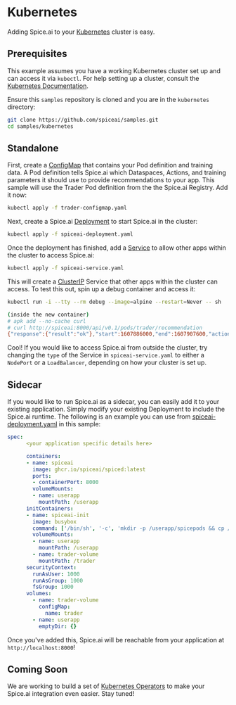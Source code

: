# Kubernetes

Adding Spice.ai to your [Kubernetes](https://kubernetes.io/) cluster is easy.

## Prerequisites

This example assumes you have a working Kubernetes cluster set up and can access it via `kubectl`. For help setting up a cluster, consult the [Kubernetes Documentation](https://kubernetes.io/docs/setup/).

Ensure this `samples` repository is cloned and you are in the `kubernetes` directory:

```bash
git clone https://github.com/spiceai/samples.git
cd samples/kubernetes
```

## Standalone

First, create a [ConfigMap](https://kubernetes.io/docs/concepts/configuration/configmap/) that contains your Pod definition and training data. A Pod definition tells Spice.ai which Dataspaces, Actions, and training parameters it should use to provide recommendations to your app. This sample will use the Trader Pod definition from the the Spice.ai Registry. Add it now:

```bash
kubectl apply -f trader-configmap.yaml
```

Next, create a Spice.ai [Deployment](https://kubernetes.io/docs/concepts/workloads/controllers/deployment/) to start Spice.ai in the cluster:

```bash
kubectl apply -f spiceai-deployment.yaml
```

Once the deployment has finished, add a [Service](https://kubernetes.io/docs/concepts/services-networking/service/) to allow other apps within the cluster to access Spice.ai:

```bash
kubectl apply -f spiceai-service.yaml
```

This will create a [ClusterIP](https://kubernetes.io/docs/concepts/services-networking/service/#publishing-services-service-types) Service that other apps within the cluster can access. To test this out, spin up a debug container and access it:

```bash
kubectl run -i --tty --rm debug --image=alpine --restart=Never -- sh

(inside the new container)
# apk add --no-cache curl
# curl http://spiceai:8000/api/v0.1/pods/trader/recommendation
{"response":{"result":"ok"},"start":1607886000,"end":1607907600,"action":"sell","tag":"latest"}
```

Cool! If you would like to access Spice.ai from outside the cluster, try changing the `type` of the Service in `spiceai-service.yaml` to either a `NodePort` or a `LoadBalancer`, depending on how your cluster is set up.

## Sidecar

If you would like to run Spice.ai as a sidecar, you can easily add it to your existing application. Simply modify your existing Deployment to include the Spice.ai runtime. The following is an example you can use from [spiceai-deployment.yaml](spiceai-deployment.yaml) in this sample:

```yaml
spec:
      <your application specific details here>

      containers:
      - name: spiceai
        image: ghcr.io/spiceai/spiced:latest
        ports:
        - containerPort: 8000
        volumeMounts:
        - name: userapp
          mountPath: /userapp
      initContainers:
      - name: spiceai-init
        image: busybox
        command: ['/bin/sh', '-c', 'mkdir -p /userapp/spicepods && cp /trader/trader.yaml /userapp/spicepods/trader.yaml && cp /trader/btcusd.csv /userapp/btcusd.csv']
        volumeMounts:
        - name: userapp
          mountPath: /userapp
        - name: trader-volume
          mountPath: /trader
      securityContext:
        runAsUser: 1000
        runAsGroup: 1000
        fsGroup: 1000
      volumes:
        - name: trader-volume
          configMap:
            name: trader
        - name: userapp
          emptyDir: {}

```

Once you've added this, Spice.ai will be reachable from your application at `http://localhost:8000`!

## Coming Soon

We are working to build a set of [Kubernetes Operators](https://kubernetes.io/docs/concepts/extend-kubernetes/operator/) to make your Spice.ai integration even easier. Stay tuned!
